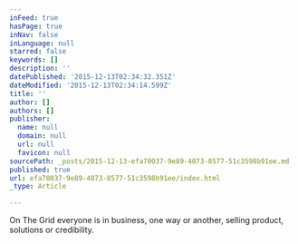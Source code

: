 ```yaml
---
inFeed: true
hasPage: true
inNav: false
inLanguage: null
starred: false
keywords: []
description: ''
datePublished: '2015-12-13T02:34:32.351Z'
dateModified: '2015-12-13T02:34:14.599Z'
title: ''
author: []
authors: []
publisher:
  name: null
  domain: null
  url: null
  favicon: null
sourcePath: _posts/2015-12-13-efa70037-9e89-4073-8577-51c3598b91ee.md
published: true
url: efa70037-9e89-4073-8577-51c3598b91ee/index.html
_type: Article

---
```

On The Grid everyone is in business, one way or another, selling product, solutions or credibility.